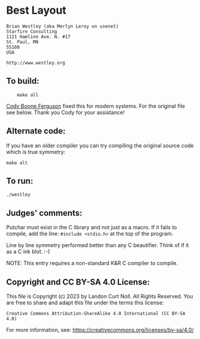 # Best Layout

    Brian Westley (aka Merlyn Leroy on usenet)  
    Starfire Consulting  
    1121 Hamline Ave. N. #17  
    St. Paul, MN  
    55108  
    USA  

    http://www.westley.org

## To build:

        make all

[Cody Boone Ferguson](/winners.html#Cody_Boone_Ferguson) fixed this for
modern systems. For the original file see below. Thank you Cody for your
assistance!


## Alternate code:

If you have an older compiler you can try compiling the original source code
which is true symmetry:

	make alt


## To run:

	./westley


## Judges' comments:

Putchar must exist in the C library and not just as a macro.
If it fails to compile, add the line:  `#include <stdio.h>`  at the
top of the program.

Line by line symmetry performed better than any C beautifier.  Think
of if it as a C ink blot.  :-)

NOTE: This entry requires a non-standard K&R C compiler to compile.

## Copyright and CC BY-SA 4.0 License:

This file is Copyright (c) 2023 by Landon Curt Noll.  All Rights Reserved.
You are free to share and adapt this file under the terms this license:

    Creative Commons Attribution-ShareAlike 4.0 International (CC BY-SA 4.0)

For more information, see: https://creativecommons.org/licenses/by-sa/4.0/
